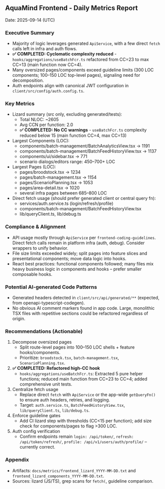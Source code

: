 ## AquaMind Frontend - Daily Metrics Report

Date: 2025-09-14 (UTC)

### Executive Summary
- Majority of logic leverages generated `ApiService`, with a few direct `fetch` calls left in infra and auth flows.
- **✅ COMPLETED: Cyclomatic complexity reduced** - `hooks/aggregations/useBatchFcr.ts` refactored from CC=23 to max CC=13 (main function now CC=4).
- Many oversized pages/components exceed guideline limits (300 LOC components; 100–150 LOC top-level pages), signaling need for decomposition.
- Auth endpoints align with canonical JWT configuration in `client/src/config/auth.config.ts`.

### Key Metrics
- Lizard summary (src only, excluding generated/tests):
  - Total NLOC: ~2605
  - Avg CCN per function: 2.0
  - **✅ COMPLETED: No CC warnings** - `useBatchFcr.ts` complexity reduced below 15 (main function CC=4, max CC=13)
- Largest Components (LOC):
  - components/batch-management/BatchAnalyticsView.tsx → 1191
  - components/batch-management/BatchFeedHistoryView.tsx → 1137
  - components/ui/sidebar.tsx → 771
  - scenario dialogs/editors range: 450–700+ LOC
- Largest Pages (LOC):
  - pages/broodstock.tsx → 1234
  - pages/batch-management.tsx → 1154
  - pages/ScenarioPlanning.tsx → 1053
  - pages/area-detail.tsx → 1020
  - several infra pages between 685–800 LOC
- Direct fetch usage (should prefer generated client or central query fn):
  - services/auth.service.ts (login/refresh/profile)
  - components/batch-management/BatchFeedHistoryView.tsx
  - lib/queryClient.ts, lib/debug.ts

### Compliance & Alignment
- API usage mostly through `ApiService` per `frontend-coding-guidelines`. Direct fetch calls remain in platform infra (auth, debug). Consider wrappers to unify behavior.
- File size limits exceeded widely; split pages into feature slices and presentational components; move data logic into hooks.
- React best practices: functional components followed; many files mix heavy business logic in components and hooks – prefer smaller composable hooks.

### Potential AI-generated Code Patterns
- Generated headers detected in `client/src/api/generated/**` (expected, from openapi-typescript-codegen).
- No obvious AI comment markers found in app code. Large, monolithic TSX files with repetitive sections could be refactored regardless of origin.

### Recommendations (Actionable)
1) Decompose oversized pages
   - Split route-level pages into 100–150 LOC shells + feature hooks/components.
   - Prioritize: `broodstock.tsx`, `batch-management.tsx`, `ScenarioPlanning.tsx`.
2) **✅ COMPLETED: Refactored high-CC hook**
   - `hooks/aggregations/useBatchFcr.ts`: Extracted 5 pure helper functions; reduced main function from CC=23 to CC=4; added comprehensive unit tests.
3) Centralize fetch usage
   - Replace direct `fetch` with `ApiService` or the app-wide `getQueryFn()` to ensure auth headers, retries, and logging.
   - Target: `auth.service.ts`, `BatchFeedHistoryView.tsx`, `lib/queryClient.ts`, `lib/debug.ts`.
4) Enforce guideline gates
   - Add CI lizard step with thresholds (CC<15 per function); add size check for components/pages to flag >300 LOC.
5) Auth config verification
   - Confirm endpoints remain `login: /api/token/`, `refresh: /api/token/refresh/`, `profile: /api/v1/users/auth/profile/` – currently correct.

### Appendix
- Artifacts: `docs/metrics/frontend_lizard_YYYY-MM-DD.txt` and `frontend_lizard_components_YYYY-MM-DD.txt`.
- Sources: lizard (JS/TS), grep scans for `fetch(`, guideline comparison.
